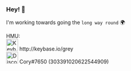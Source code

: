 ### Hey! 👋

I'm working towards going the `long way round` 🌍 

<p>
HMU: <br/>
  <img src="https://keybase.io/images/icons/icon-keybase-logo-48.png" alt="Keybase icon" width="32" height="32"/> http://keybase.io/grey <br/>
  <img src="https://discord.com/assets/41484d92c876f76b20c7f746221e8151.svg" alt="Discord icon" width="32" height="32"/> Cory#7650 (303391020622544909)
</p>
<!--
**SilverCory/SilverCory** is a ✨ _special_ ✨ repository because its `README.md` (this file) appears on your GitHub profile.

Here are some ideas to get you started:

- 🔭 I’m currently working on ...
- 🌱 I’m currently learning ...
- 👯 I’m looking to collaborate on ...
- 🤔 I’m looking for help with ...
- 💬 Ask me about ...
- 📫 How to reach me: ...
- 😄 Pronouns: ...
- ⚡ Fun fact: ...
-->

